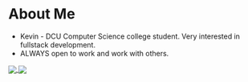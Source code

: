 # About Me
* Kevin - DCU Computer Science college student. Very interested in fullstack development.
* ALWAYS open to work and work with others.
<a href="https://github.com/anuraghazra/github-readme-stats">
  <img align="center" src="https://github-readme-stats.vercel.app/api?username=kmanjt&count_private=true&show_icons=true&theme=dracula)" />
</a>
<a href="https://git.io/streak-stats">
  <img align="center" src="http://github-readme-streak-stats.herokuapp.com?user=kmanjt&theme=default)" />
</a>
